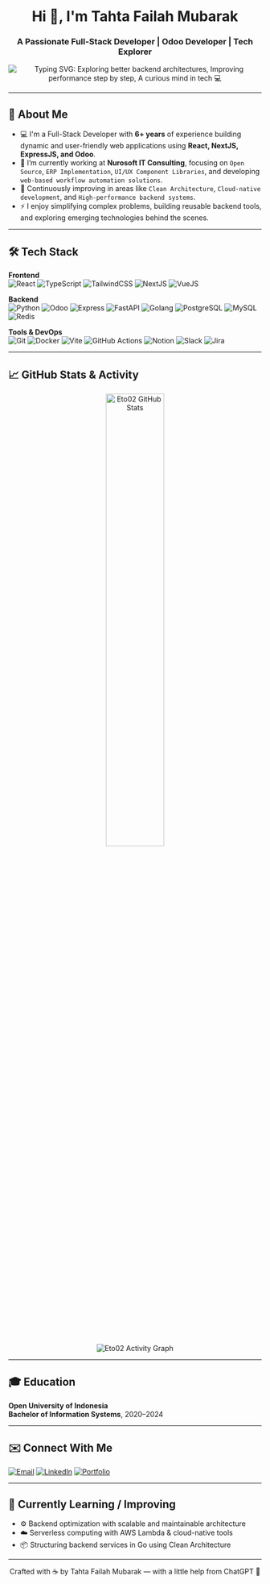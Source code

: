<!-- Header dengan animasi GIF atau banner -->
<h1 align="center">Hi 👋, I'm Tahta Failah Mubarak</h1>
<h3 align="center">A Passionate Full-Stack Developer | Odoo Developer | Tech Explorer</h3>

<p align="center">
  <img src="https://readme-typing-svg.herokuapp.com?font=Fira+Code&size=22&pause=1000&center=true&vCenter=true&width=500&lines=Exploring+better+backend+architectures;Improving+performance+step+by+step;A+curious+mind+in+tech+%F0%9F%92%BB" alt="Typing SVG: Exploring better backend architectures, Improving performance step by step, A curious mind in tech 💻" />
</p>

---

## 🚀 About Me
- 💻 I'm a Full-Stack Developer with **6+ years** of experience building dynamic and user-friendly web applications using **React, NextJS, ExpressJS, and Odoo**.
- 🔭 I’m currently working at **Nurosoft IT Consulting**, focusing on `Open Source`, `ERP Implementation`, `UI/UX Component Libraries`, and developing `web-based workflow automation solutions`.
- 🌱 Continuously improving in areas like `Clean Architecture`, `Cloud-native development`, and `High-performance backend systems`.
- ⚡ I enjoy simplifying complex problems, building reusable backend tools, and exploring emerging technologies behind the scenes.

---

## 🛠️ Tech Stack

**Frontend**  
![React](https://img.shields.io/badge/-React-61DAFB?style=for-the-badge&logo=react&logoColor=white)
![TypeScript](https://img.shields.io/badge/-TypeScript-3178C6?style=for-the-badge&logo=typescript&logoColor=white)
![TailwindCSS](https://img.shields.io/badge/-Tailwind-06B6D4?style=for-the-badge&logo=tailwindcss&logoColor=white)
![NextJS](https://img.shields.io/badge/-Next.js-000000?style=for-the-badge&logo=nextdotjs&logoColor=white)
![VueJS](https://img.shields.io/badge/-Vue.js-4FC08D?style=for-the-badge&logo=vue.js&logoColor=white)

**Backend**  
![Python](https://img.shields.io/badge/-Python-3776AB?style=for-the-badge&logo=python&logoColor=white)
![Odoo](https://img.shields.io/badge/-Odoo-714B67?style=for-the-badge&logo=odoo&logoColor=white)
![Express](https://img.shields.io/badge/-Express-000000?style=for-the-badge&logo=express&logoColor=white)
![FastAPI](https://img.shields.io/badge/-FastAPI-009688?style=for-the-badge&logo=fastapi&logoColor=white)
![Golang](https://img.shields.io/badge/-Go-00ADD8?style=for-the-badge&logo=go&logoColor=white)
![PostgreSQL](https://img.shields.io/badge/-PostgreSQL-4169E1?style=for-the-badge&logo=postgresql&logoColor=white)
![MySQL](https://img.shields.io/badge/-MySQL-4479A1?style=for-the-badge&logo=mysql&logoColor=white)
![Redis](https://img.shields.io/badge/-Redis-DC382D?style=for-the-badge&logo=redis&logoColor=white)

**Tools & DevOps**  
![Git](https://img.shields.io/badge/-Git-F05032?style=for-the-badge&logo=git&logoColor=white)
![Docker](https://img.shields.io/badge/-Docker-2496ED?style=for-the-badge&logo=docker&logoColor=white)
![Vite](https://img.shields.io/badge/-Vite-646CFF?style=for-the-badge&logo=vite&logoColor=white)
![GitHub Actions](https://img.shields.io/badge/-GitHub%20Actions-2088FF?style=for-the-badge&logo=githubactions&logoColor=white)
![Notion](https://img.shields.io/badge/-Notion-000000?style=for-the-badge&logo=notion&logoColor=white)
![Slack](https://img.shields.io/badge/-Slack-4A154B?style=for-the-badge&logo=slack&logoColor=white)
![Jira](https://img.shields.io/badge/-Jira-0052CC?style=for-the-badge&logo=jira&logoColor=white)

---

## 📈 GitHub Stats & Activity

<p align="center">
  <img src="https://github-readme-stats.vercel.app/api?username=Eto02&show_icons=true&theme=tokyonight&hide_title=true" width="48%" alt="Eto02 GitHub Stats" />
</p>

<p align="center">
  <img src="https://github-readme-activity-graph.vercel.app/graph?username=Eto02&theme=tokyonight" alt="Eto02 Activity Graph" />
</p>

---

## 🎓 Education

**Open University of Indonesia**  
**Bachelor of Information Systems**, 2020–2024 

---

## ✉️ Connect With Me

<p align="left">
  <a href="mailto:tahtafailah@gmail.com"><img src="https://img.shields.io/badge/Email-D14836?style=for-the-badge&logo=gmail&logoColor=white" alt="Email"/></a>
  <a href="https://www.linkedin.com/in/tahta-failah-mubarak-992799141/"><img src="https://img.shields.io/badge/LinkedIn-0077B5?style=for-the-badge&logo=linkedin&logoColor=white" alt="LinkedIn"/></a>
  <a href="https://tahtafm.xyz"><img src="https://img.shields.io/badge/Portfolio-121212?style=for-the-badge&logo=vercel&logoColor=white" alt="Portfolio"/></a>
</p>

---

## 🧠 Currently Learning / Improving

- ⚙️ Backend optimization with scalable and maintainable architecture  
- ☁️ Serverless computing with AWS Lambda & cloud-native tools  
- 📦 Structuring backend services in Go using Clean Architecture  

---

<p align="center">
  Crafted with ☕ by Tahta Failah Mubarak &mdash; with a little help from ChatGPT 🤖
</p>
